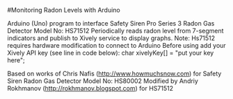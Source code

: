 #Monitoring Radon Levels with Arduino

Arduino (Uno) program to interface Safety Siren Pro Series 3 Radon Gas Detector Model No: HS71512
Periodically reads radon level from 7-segment indicators and publish to Xively service to display graphs.
Note: Hs71512 requires hardware modification to connect to Arduino
Before using add your Xively API key (see line in code below):
    char xivelyKey[] = "put your key here";

Based on works of Chris Nafis (http://www.howmuchsnow.com) for Safety Siren Radon Gas Detector Model No: HS80002
Modified by Andriy Rokhmanov (http://rokhmanov.blogspot.com) for HS71512


